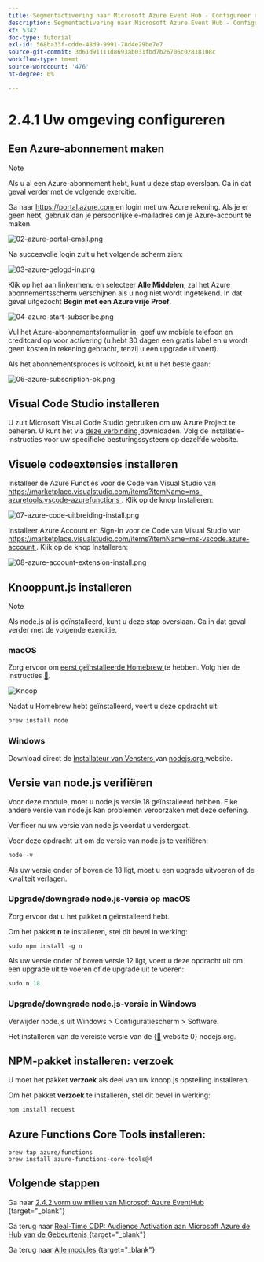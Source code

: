 ```yaml
---
title: Segmentactivering naar Microsoft Azure Event Hub - Configureer uw Microsoft Azure-omgeving
description: Segmentactivering naar Microsoft Azure Event Hub - Configureer uw Microsoft Azure-omgeving
kt: 5342
doc-type: tutorial
exl-id: 568ba33f-cdde-48d9-9991-78d4e29be7e7
source-git-commit: 3d61d91111d8693ab031fbd7b26706c02818108c
workflow-type: tm+mt
source-wordcount: '476'
ht-degree: 0%

---
```


# 2.4.1 Uw omgeving configureren

## Een Azure-abonnement maken

>[!NOTE]
>
>Als u al een Azure-abonnement hebt, kunt u deze stap overslaan. Ga in dat geval verder met de volgende exercitie.

Ga naar [ https://portal.azure.com ](https://portal.azure.com) en login met uw Azure rekening. Als je er geen hebt, gebruik dan je persoonlijke e-mailadres om je Azure-account te maken.

![ 02-azure-portal-email.png ](./images/02azureportalemail.png)

Na succesvolle login zult u het volgende scherm zien:

![ 03-azure-gelogd-in.png ](./images/03azureloggedin.png)

Klik op het aan linkermenu en selecteer **Alle Middelen**, zal het Azure abonnementsscherm verschijnen als u nog niet wordt ingetekend. In dat geval uitgezocht **Begin met een Azure vrije Proef**.

![ 04-azure-start-subscribe.png ](./images/04azurestartsubscribe.png)

Vul het Azure-abonnementsformulier in, geef uw mobiele telefoon en creditcard op voor activering (u hebt 30 dagen een gratis label en u wordt geen kosten in rekening gebracht, tenzij u een upgrade uitvoert).

Als het abonnementsproces is voltooid, kunt u het beste gaan:

![ 06-azure-subscription-ok.png ](./images/06azuresubscriptionok.png)

## Visual Code Studio installeren

U zult Microsoft Visual Code Studio gebruiken om uw Azure Project te beheren. U kunt het via [ deze verbinding ](https://code.visualstudio.com/download) downloaden. Volg de installatie-instructies voor uw specifieke besturingssysteem op dezelfde website.

## Visuele codeextensies installeren

Installeer de Azure Functies voor de Code van Visual Studio van [ https://marketplace.visualstudio.com/items?itemName=ms-azuretools.vscode-azurefunctions ](https://marketplace.visualstudio.com/items?itemName=ms-azuretools.vscode-azurefunctions). Klik op de knop Installeren:

![ 07-azure-code-uitbreiding-install.png ](./images/07azurecodeextensioninstall.png)

Installeer Azure Account en Sign-In voor de Code van Visual Studio van [ https://marketplace.visualstudio.com/items?itemName=ms-vscode.azure-account ](https://marketplace.visualstudio.com/items?itemName=ms-vscode.azure-account). Klik op de knop Installeren:

![ 08-azure-account-extension-install.png ](./images/08azureaccountextensioninstall.png)

## Knooppunt.js installeren

>[!NOTE]
>
>Als node.js al is geïnstalleerd, kunt u deze stap overslaan. Ga in dat geval verder met de volgende exercitie.

### macOS

Zorg ervoor om [ eerst geïnstalleerde Homebrew ](https://brew.sh/) te hebben. Volg hier de instructies [&#128279;](https://brew.sh/).

![ Knoop ](./images/brew.png)

Nadat u Homebrew hebt geïnstalleerd, voert u deze opdracht uit:

```javascript
brew install node
```

### Windows

Download direct de [ Installateur van Vensters ](https://nodejs.org/en/#home-downloadhead) van [ nodejs.org ](https://nodejs.org/en/) website.

## Versie van node.js verifiëren

Voor deze module, moet u node.js versie 18 geïnstalleerd hebben. Elke andere versie van node.js kan problemen veroorzaken met deze oefening.

Verifieer nu uw versie van node.js voordat u verdergaat.

Voer deze opdracht uit om de versie van node.js te verifiëren:

```javascript
node -v
```

Als uw versie onder of boven de 18 ligt, moet u een upgrade uitvoeren of de kwaliteit verlagen.

### Upgrade/downgrade node.js-versie op macOS

Zorg ervoor dat u het pakket **n** geïnstalleerd hebt.

Om het pakket **n** te installeren, stel dit bevel in werking:

```javascript
sudo npm install -g n
```

Als uw versie onder of boven versie 12 ligt, voert u deze opdracht uit om een upgrade uit te voeren of de upgrade uit te voeren:

```javascript
sudo n 18
```

### Upgrade/downgrade node.js-versie in Windows

Verwijder node.js uit Windows > Configuratiescherm > Software.

Het installeren van de vereiste versie van de {[&#128279;](https://nodejs.org/en/) website 0} nodejs.org.

## NPM-pakket installeren: verzoek

U moet het pakket **verzoek** als deel van uw knoop.js opstelling installeren.

Om het pakket **verzoek** te installeren, stel dit bevel in werking:

```javascript
npm install request
```

## Azure Functions Core Tools installeren:

```
brew tap azure/functions
brew install azure-functions-core-tools@4
```

## Volgende stappen

Ga naar [ 2.4.2 vorm uw milieu van Microsoft Azure EventHub ](./ex2.md){target="_blank"}

Ga terug naar [ Real-Time CDP: Audience Activation aan Microsoft Azure de Hub van de Gebeurtenis ](./segment-activation-microsoft-azure-eventhub.md){target="_blank"}

Ga terug naar [ Alle modules ](./../../../../overview.md){target="_blank"}
